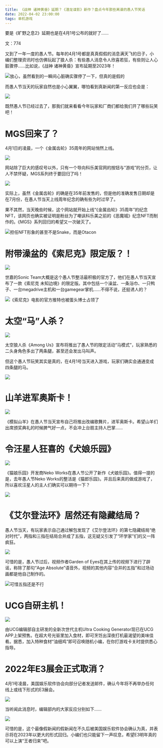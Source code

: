 ```yaml
---
title: 《战神 诸神黄昏》延期？《潜龙谍影》新作？盘点今年那些离谱的愚人节笑话
date: 2022-04-02 23:00:00
tags: 单机游戏
---
```

<meta name="referrer" content="no-referrer" />
<!-- more -->
要是《旷野之息2》延期也是在4月1号公布的就好了……

  

文：774

  

又到了一年一度的愚人节。每年的4月1号都是真真假假的消息满天飞的日子，小编们整理资讯时也仿佛玩起了狼人杀：有些愚人消息令人欣喜若狂，有些则让人心脏骤停……比如说，《战神
诸神黄昏》宣布延期至2023年！

![](//i0.hdslb.com/bfs/article/9dd11d5b48b7c90d45699abfa259916b5a4a3d7c.jpg)放心，虽然看到的一瞬间心脏确实骤停了一下，但真的是假的

而愚人节当天的玩家自然也是小心翼翼，哪怕看到真新闻的第一反应也会是：

![](//i0.hdslb.com/bfs/article/1c0711e328942fc3378952d8b99061bfae4d4f3a.png)

既然愚人节已经过去了，那我们就来看看今年玩家和厂商们都给我们开了哪些玩笑吧！

  

# MGS回来了？

4月1日的凌晨，一个《金属齿轮》35周年的网站悄然上线。

![](//i0.hdslb.com/bfs/article/a2f2b8c039134c97a34b0d8798d8e1742ce7b6c8.jpg)

网站除了巨大的感叹号以外，只有一个导向科乐美官网的按钮与“游戏”的分页，让人不禁怀疑，MGS系列终于要回归了吗！

![](//i0.hdslb.com/bfs/article/44274900c4dff4b072805aa7d62566d30ed24b61.jpg)

实际上，虽然《金属齿轮》的确是在35年前发售的，但是他的准确发售日期却是在7月份，在愚人节当天上线周年纪念的确有些为时过早了。

  

果不其然，当天晚些时候，这个网站就开始上线“《金属齿轮》35周年”的纪念NFT，该网页也确实被证明是粉丝为了嘲讽科乐美之前的《恶魔城》纪念NFT而制作的。《MGS》系列回归的希望又一次破灭了。

![](//i0.hdslb.com/bfs/article/a11860df5393fde66a9cae11a2335ff917940ca3.jpg)担任NFT形象的甚至不是Snake，而是Otacon

#  

# 附带澡盆的《索尼克》限定版？！

![](//i0.hdslb.com/bfs/article/1bfd60520888943f1e4a5178e7aa5c29b737c0d2.jpg)

世嘉的Sonic Team大概是这个愚人节整活最积极的官方了，他们在愚人节当天宣布了一款《索尼克
未知边境》的限定版。其中包括一个澡盆、一条浴巾、一只鸭子、一台megadrive主机和一台gamegear掌机……不得不说，还挺诱人的？

![](//i0.hdslb.com/bfs/article/0ad5a63835dd44d122fe436160b53459199b74a0.jpg)《索尼克》电影的官方推特也被蛋头博士占领了

# 太空“马”人杀？

![](//i0.hdslb.com/bfs/article/093cd4706942745d3b14b0aefd8d3bb7f0acd20e.jpg)

太空狼人杀《Among Us》宣布将推出了愚人节的限定活动“马模式”，玩家熟悉的二头身角色多出了两条腿，甚至还会发出马叫声。  

  

但这个愚人节玩笑其实是真的，在4月1号当天进入游戏，玩家们确实会通通变成四条腿的马。

![](//i0.hdslb.com/bfs/article/4c1c59fd0d13339983abc879bed6d91564a4d5a3.jpg)

# 山羊进军奥斯卡！

![](//i0.hdslb.com/bfs/article/605b3bd2e851bb263725ff604f6409d02382c9fa.jpg)

《模拟山羊》在愚人节当天宣布自己将推出改编歌舞片，进军奥斯卡。希望山羊们出席颁奖典礼的时候脾气好一点，不会冲上台扇主持人巴掌……

# 令汪星人狂喜的《犬娘乐园》

![](//i0.hdslb.com/bfs/article/ecb31c80f4f1e5005fb669c2ccdca898f9b37fb3.jpg)

《猫娘乐园》开发商Neko Works在愚人节公开了新作《犬娘乐园》。值得一提的是，去年愚人节Neko
Works的整活是《猫郎乐园》。并且后来真的做成游戏了，所以喜欢汪星人的主人们确实可以期待一下？

![](//i0.hdslb.com/bfs/article/a072a5186fea1c7875ac4f16287a299ac5bee29f.jpg)

# 《艾尔登法环》居然还有隐藏结局？

愚人节当天，有玩家表示自己通过解包发现了《艾尔登法环》的第七隐藏结局“绝对时代”，两指和三指在结局合并成了五指，这无疑又引发了“环学家”们的又一阵疯狂。

![](//i0.hdslb.com/bfs/article/ebf0d368b4bbef64285ff8fcda0030cc5d8be713.png)

可惜的是，愚人节过后，视频作者Garden of Eyes在其上传的视频下进行了辟谣，称除了那句“Age
Absolute”语音外，视频的其他内容“合并的五指”和过场动画都是他自己制作的。

![](//i0.hdslb.com/bfs/article/55621ea3fb85e64be7f0b3dc0bbdb65652178ee1.png)可惜五指还是不行

# UCG自研主机！

![](//i0.hdslb.com/bfs/article/ce98888735eb5d5a9208384fbe31423b592e7890.jpg)

由UCG编辑部自主研发的全新次世代主机Ultra Cooking Generator现已在UCG
APP上架预售。在超大号光驱里加入食材，即可烹饪出深夜打机最渴望的美味佳肴。据悉，加入特种食材“油细鸡”即可召唤随机小编，在你打游戏卡关时提供悉心指导。

# 2022年E3展会正式取消？

4月1号凌晨，美国娱乐软件协会向部分记者发送邮件，确认今年将不再举办任何线上或线下形式的E3展会。

![](//i0.hdslb.com/bfs/article/15cc8c5ac62cba0db5c5312ac0d158334bf53317.jpg)

当听闻此消息时，编辑部内的大家反应分别如下……

![](//i0.hdslb.com/bfs/article/c50bf0979a27888d6688c61747f969063d6f0416.png)

可惜的是，这个最像假新闻的假新闻在不久后被美国娱乐软件协会确认为真，并表示将在2023年以更大的形式回归。小编们也只能留下一声叹息，希望E3明年真的可以上演“王者归来”吧。

  

